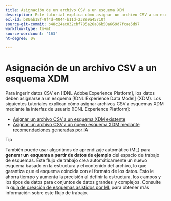 ```yaml
---
title: Asignación de un archivo CSV a un esquema XDM
description: Este tutorial explica cómo asignar un archivo CSV a un esquema XDM mediante la interfaz de usuario de Adobe Experience Platform.
exl-id: b80ab18f-9f4d-4044-b11d-238e9a45710f
source-git-commit: b48c24ac032cbf785a26a86b50a669d7fcae5d97
workflow-type: tm+mt
source-wordcount: '163'
ht-degree: 0%

---
```


# Asignación de un archivo CSV a un esquema XDM

Para ingerir datos CSV en [!DNL Adobe Experience Platform], los datos deben asignarse a un esquema [!DNL Experience Data Model] (XDM). Los siguientes tutoriales explican cómo asignar archivos CSV a esquemas XDM mediante la interfaz de usuario [!DNL Experience Platform]:

* [Asignar un archivo CSV a un esquema XDM existente](./existing-schema.md)
* [Asignar un archivo CSV a un nuevo esquema XDM mediante recomendaciones generadas por IA](./recommendations.md)

>[!TIP]
>
>También puede usar algoritmos de aprendizaje automático (ML) para **generar un esquema a partir de datos de ejemplo** del espacio de trabajo de esquemas. Este flujo de trabajo crea automáticamente un nuevo esquema basado en la estructura y el contenido del archivo, lo que garantiza que el esquema coincida con el formato de los datos. Esto le ahorra tiempo y aumenta la precisión al definir la estructura, los campos y los tipos de datos para conjuntos de datos grandes y complejos. Consulte la [guía de creación de esquemas asistidos por ML](../../../xdm/ui/ml-assisted-schema-creation.md) para obtener más información sobre este flujo de trabajo.
